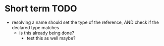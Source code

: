 # Short term TODO

- resolving a name should set the type of the reference, AND check if the declared type matches
    - is this already being done?
        - test this as well maybe?